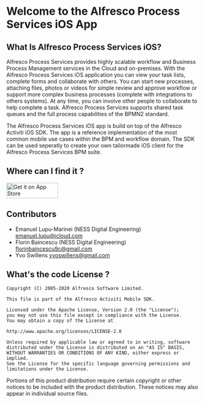 # Welcome to the Alfresco Process Services iOS App

## What Is Alfresco Process Services iOS?

Alfresco Process Services provides highly scalable workflow and Business Process Management services in the Cloud and on-premises. With the Alfresco Process Services iOS application you can view your task lists, complete forms and collaborate with others. You can start new processes, attaching files, photos or videos for simple review and approve workflow or support more complex business processes (complete with integrations to others systems). At any time, you can involve other people to collaborate to help complete a task. Alfresco Process Services supports shared task queues and the full process capabilities of the BPMN2 standard.

The Alfresco Process Services iOS app is build on top of the Alfresco Activiti iOS SDK.
The app is a reference implementation of the most common mobile use cases within the BPM and workflow domain. 
The SDK can be used seperatly to create your own tailormade iOS client for the Alfresco Process Services BPM suite.

## Where can I find it ?

<a href="https://itunes.apple.com/us/app/alfresco-process-services-powered-by-activiti/id1129144376?mt=8">
  <img alt="Get it on App Store" height="40" width="135"
       src="https://linkmaker.itunes.apple.com/assets/shared/badges/en-us/appstore-lrg.svg" />
</a>

## Contributors

* Emanuel Lupu-Marinei (NESS Digital Engineering) <emanuel.lupu@icloud.com>
* Florin Baincescu (NESS Digital Engineering) <florinbaincescu9c@gmail.com>
* Yvo Swillens <yvoswillens@gmail.com>

## What's the code License ?

```
Copyright (C) 2005-2020 Alfresco Software Limited.

This file is part of the Alfresco Activiti Mobile SDK.

Licensed under the Apache License, Version 2.0 (the "License");
you may not use this file except in compliance with the License.
You may obtain a copy of the License at

http://www.apache.org/licenses/LICENSE-2.0
    
Unless required by applicable law or agreed to in writing, software
distributed under the License is distributed on an "AS IS" BASIS,
WITHOUT WARRANTIES OR CONDITIONS OF ANY KIND, either express or implied.
See the License for the specific language governing permissions and
limitations under the License.
```
Portions of this product distribution require certain copyright or other notices to be included with the product distribution. These notices may also appear in individual source files.
